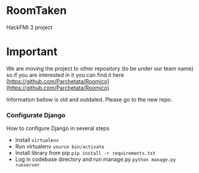 RoomTaken
=========
HackFMI 3 project

Important
=========
We are moving the project to other repository (to be under our team name) so if you are interested in it you can find it here [https://github.com/Parchetata/Roomico](https://github.com/Parchetata/Roomico)

Information bellow is old and outdated. Please go to the new repo.

### Configurate Django
How to configure Django in several steps

* Install `virtualenv`
* Run virtualenv `source bin/activate`
* Install library from pip `pip install -r requirements.txt`
* Log in codebase directory and run manage.py `python manage.py runserver`
